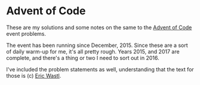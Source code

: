 # Advent of Code

These are my solutions and some notes on the same to the [Advent of Code][advent] event problems.

The event has been running since December, 2015. Since these are a sort of daily warm-up for me, it's all pretty rough. Years 2015, and 2017 are complete, and there's a thing or two I need to sort out in 2016.

I've included the problem statements as well, understanding that the text for those is (c) [Eric Wastl][eric].


[advent]:http://adventofcode.com
[eric]:https://twitter.com/ericwastl
